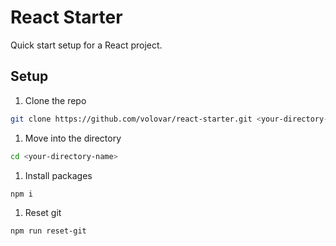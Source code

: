 # React Starter
Quick start setup for a React project.

## Setup
1. Clone the repo
```bash
git clone https://github.com/volovar/react-starter.git <your-directory-name>
```
1. Move into the directory
```bash
cd <your-directory-name>
```
1. Install packages
```bash
npm i
```
1. Reset git
```bash
npm run reset-git
```

